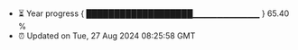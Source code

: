 - ⏳ Year progress { ███████████████████▁▁▁▁▁▁▁▁▁▁▁ } 65.40 %
- ⏰ Updated on Tue, 27 Aug 2024 08:25:58 GMT

